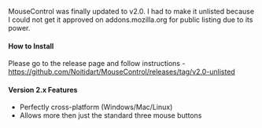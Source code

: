 MouseControl was finally updated to v2.0. I had to make it unlisted because I could not get it approved on addons.mozilla.org for public listing due to its power.

#### How to Install
Please go to the release page and follow instructions - https://github.com/Noitidart/MouseControl/releases/tag/v2.0-unlisted

#### Version 2.x Features
* Perfectly cross-platform (Windows/Mac/Linux)
* Allows more then just the standard three mouse buttons
